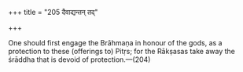 +++
title = "205 दैवाद्यन्तन् तद्"

+++

One should first engage the Brāhmaṇa in honour of the gods, as a protection to these (offerings to) Pitṛs; for the Rākṣasas take away the śrāddha that is devoid of protection.—(204)
